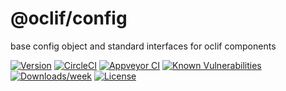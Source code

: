 @oclif/config
==============

base config object and standard interfaces for oclif components

[![Version](https://img.shields.io/npm/v/@oclif/config.svg)](https://npmjs.org/package/@oclif/config)
[![CircleCI](https://circleci.com/gh/oclif/config/tree/main.svg?style=svg)](https://circleci.com/gh/oclif/config/tree/main)
[![Appveyor CI](https://ci.appveyor.com/api/projects/status/github/oclif/config?branch=main&svg=true)](https://ci.appveyor.com/project/heroku/config/branch/main)
[![Known Vulnerabilities](https://snyk.io/test/npm/@oclif/config/badge.svg)](https://snyk.io/test/npm/@oclif/config)
[![Downloads/week](https://img.shields.io/npm/dw/@oclif/config.svg)](https://npmjs.org/package/@oclif/config)
[![License](https://img.shields.io/npm/l/@oclif/config.svg)](https://github.com/oclif/config/blob/main/package.json)
